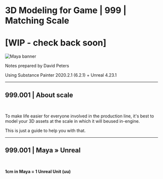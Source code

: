 # 3D Modeling for Game | 999 | Matching Scale

# [WIP - check back soon]

![Maya banner](https://user-images.githubusercontent.com/36719180/94086347-c09b3700-fe5e-11ea-9b86-2d7adf4b92dc.png)


Notes prepared by David Peters

Using Substance Painter 2020.2.1 (6.2.1) + Unreal 4.23.1

---

## 999.001 | About scale

<br>

To make life easier for everyone involved in the production line, it's best to model your 3D assets at the scale in which it will beused in-engine.

This is just a guide to help you with that.

---

## 999.001 | Maya » Unreal

<br>

**1cm in Maya = 1 Unreal Unit (uu)**

<br>



